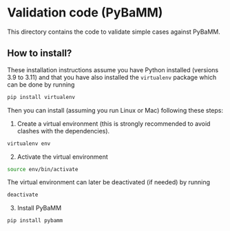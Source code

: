 # Validation code (PyBaMM)

This directory contains the code to validate simple cases against PyBaMM.

## How to install?
These installation instructions assume you have Python installed (versions 3.9 to 3.11) and that you have also installed the `virtualenv` package which can be done by running
```bash
pip install virtualenv
```
Then you can install (assuming you run Linux or Mac) following these steps:
1. Create a virtual environment (this is strongly recommended to avoid clashes with the dependencies).
```bash
virtualenv env
```

2. Activate the virtual environment
```bash
source env/bin/activate
```
The virtual environment can later be deactivated (if needed) by running
```bash
deactivate
```

3. Install PyBaMM
```bash
pip install pybamm
```